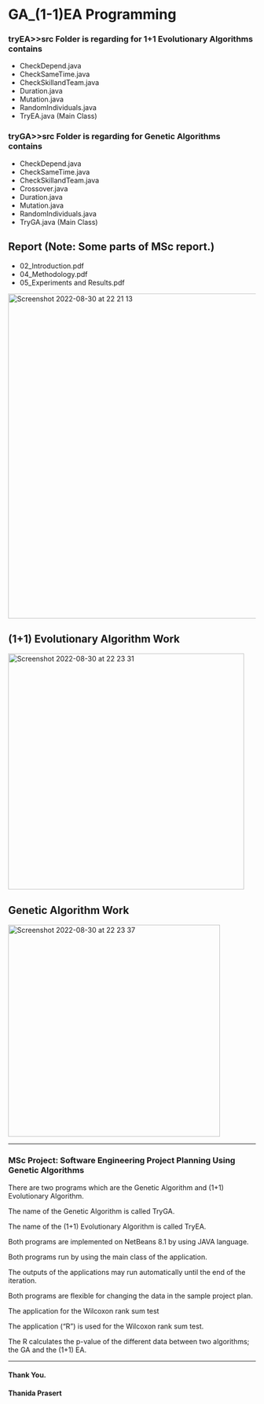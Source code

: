 # GA_(1-1)EA Programming



### tryEA>>src Folder is regarding for 1+1 Evolutionary Algorithms contains 
  - CheckDepend.java
  - CheckSameTime.java
  - CheckSkillandTeam.java
  - Duration.java
  - Mutation.java
  - RandomIndividuals.java
  - TryEA.java (Main Class)

### tryGA>>src Folder is regarding for Genetic Algorithms contains
  - CheckDepend.java
  - CheckSameTime.java
  - CheckSkillandTeam.java
  - Crossover.java
  - Duration.java
  - Mutation.java
  - RandomIndividuals.java
  - TryGA.java (Main Class) 


## Report (Note: Some parts of MSc report.)
  - 02_Introduction.pdf
  - 04_Methodology.pdf
  - 05_Experiments and Results.pdf
  
  
  <img width="661" alt="Screenshot 2022-08-30 at 22 21 13" src="https://user-images.githubusercontent.com/110457453/187476576-19b98f91-9bf2-4b66-b953-f0d1bf791501.png">
  
## (1+1) Evolutionary Algorithm Work
<img width="480" alt="Screenshot 2022-08-30 at 22 23 31" src="https://user-images.githubusercontent.com/110457453/187476911-c179e57b-2881-4ce5-9428-cce4562d8e78.png">

## Genetic Algorithm Work
<img width="431" alt="Screenshot 2022-08-30 at 22 23 37" src="https://user-images.githubusercontent.com/110457453/187477205-f6ff37cb-67a9-4451-972b-45bb0359b768.png">

---

### MSc Project: Software Engineering Project Planning Using Genetic Algorithms

There are two programs which are the Genetic Algorithm and (1+1) Evolutionary Algorithm. 

The name of the Genetic Algorithm is called TryGA.

The name of the (1+1) Evolutionary Algorithm is called TryEA. 

Both programs are implemented on NetBeans 8.1 by using JAVA language. 

Both programs run by using the main class of the application. 

The outputs of the applications may run automatically until the end of the iteration. 

Both programs are flexible for changing the data in the sample project plan.

The application for the Wilcoxon rank sum test

The application (“R”) is used for the Wilcoxon rank sum test. 

The R calculates the p-value of the different data between two algorithms; the GA and the (1+1) EA. 

---

#### Thank You.
#### Thanida Prasert

